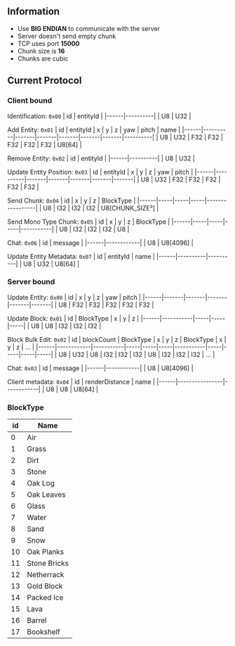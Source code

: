 ## Information
- Use **BIG ENDIAN** to communicate with the server
- Server doesn't send empty chunk
- TCP uses port **15000**
- Chunk size is **16**
- Chunks are cubic

## Current Protocol

### Client bound

Identification: `0x00`
| id   | entityId |
|------|----------|
| U8   | U32      |

Add Entity: `0x01`
| id   | entityId | x     | y     | z     | yaw   | pitch | name     |
|------|----------|-------|-------|-------|-------|-------|----------|
| U8   | U32      | F32   | F32   | F32   | F32   | F32   | U8[64]   |

Remove Entity: `0x02`
| id   | entityId |
|------|----------|
| U8   | U32      |


Update Entity Position: `0x03`
| id   | entityId | x     | y     | z     | yaw   | pitch |
|------|----------|-------|-------|-------|-------|-------|
| U8   | U32      | F32   | F32   | F32   | F32   | F32   |

Send Chunk: `0x04`
| id   | x   | y   | z   | BlockType       |
|------|-----|-----|-----|-----------------|
| U8   | I32 | I32 | I32 | U8[CHUNK_SIZE³] |

Send Mono Type Chunk: `0x05`
| id   | x   | y   | z   | BlockType |
|------|-----|-----|-----|-----------|
| U8   | I32 | I32 | I32 | U8        |

Chat: `0x06`
| id   | message    |
|------|------------|
| U8   | U8[4096]   |

Update Entity Metadata: `0x07`
| id   | entityId | name     |
|------|----------|----------|
| U8   | U32      | U8[64]   |

### Server bound
Update Entity: `0x00`
| id   | x     | y     | z     | yaw   | pitch |
|------|-------|-------|-------|-------|-------|
| U8   | F32   | F32   | F32   | F32   | F32   |

Update Block: `0x01`
| id   | BlockType | x   | y   | z   |
|------|-----------|-----|-----|-----|
| U8   | U8        | I32 | I32 | I32 |

Block Bulk Edit: `0x02`
| id   | blockCount | BlockType | x   | y   | z   | BlockType | x   | y   | z   | ... |
|------|------------|-----------|-----|-----|-----|-----------|-----|-----|-----|-----|
| U8   | U32        | U8        | I32 | I32 | I32 | U8        | I32 | I32 | I32 | ... |

Chat: `0x03`
| id   | message    |
|------|------------|
| U8   | U8[4096]   |

Client metadata: `0x04`
| id   | renderDistance | name       |
|------|----------------|------------|
| U8   | U8             | U8[64]     |


### BlockType
| id | Name         |
|----|--------------|
| 0  | Air          |
| 1  | Grass        |
| 2  | Dirt         |
| 3  | Stone        |
| 4  | Oak Log      |
| 5  | Oak Leaves   |
| 6  | Glass        |
| 7  | Water        |
| 8  | Sand         |
| 9  | Snow         |
| 10 | Oak Planks   |
| 11 | Stone Bricks |
| 12 | Netherrack   |
| 13 | Gold Block   |
| 14 | Packed Ice   |
| 15 | Lava         |
| 16 | Barrel       |
| 17 | Bookshelf    |


